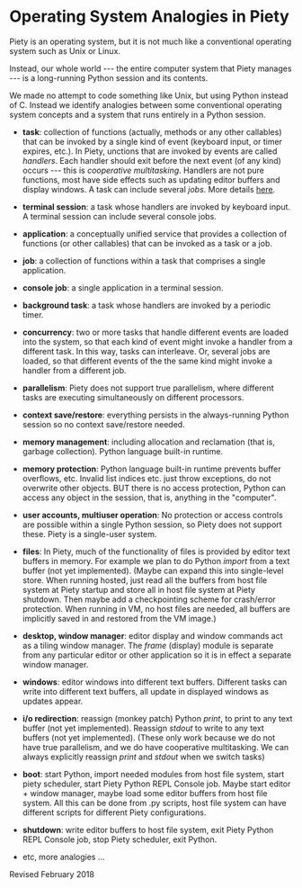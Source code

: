 
Operating System Analogies in Piety
===================================

Piety is an operating system, but it is not much like a conventional
operating system such as Unix or Linux.  

Instead, our whole world --- the entire computer system that Piety
manages --- is a long-running Python session and its contents.

We made no attempt to code something like Unix, but using Python
instead of C.  Instead we identify analogies between some conventional
operating system concepts and a system that runs entirely in a Python
session.

- **task**: collection of functions (actually, methods or any other
callables) that can be invoked by a single kind of event (keyboard
input, or timer expires, etc.).  In Piety, unctions that are invoked
by events are called *handlers*.  Each handler should exit before the
next event (of any kind) occurs --- this is *cooperative multitasking*.
Handlers are not pure functions, most have side effects such as updating
editor buffers and display windows.  A task can include several *jobs*.
More details [here](../piety/README.md).

- **terminal session**: a task whose handlers are invoked by keyboard
input.  A terminal session can include several console jobs.

- **application**: a conceptually unified service that provides a collection
of functions (or other callables) that can be invoked as a task or a
job.

- **job**: a collection of functions within a task that comprises a single
application.  

- **console job**: a single application in a terminal session.

- **background task**: a task whose handlers are invoked by a periodic timer.

- **concurrency**: two or more tasks that handle different events are loaded
into the system, so that each kind of event might invoke a handler
from a different task.  In this way, tasks can interleave.  Or,
several jobs are loaded, so that different events of the the same kind
might invoke a handler from a different job.

- **parallelism**: Piety does not support true parallelism, where different
tasks are executing simultaneously on different processors.

- **context save/restore**: everything persists in the always-running Python
session so no context save/restore needed.

- **memory management**: including allocation and reclamation (that is,
garbage collection).  Python language built-in runtime.

- **memory protection**: Python language built-in runtime prevents buffer
overflows, etc.   Invalid list indices etc. just throw exceptions, do not
overwrite other objects.  BUT there is no access protection, Python
can access any object in the session, that is, anything in the
"computer".

- **user accounts, multiuser operation**: No protection or access controls
are possible within a single Python session, so Piety does not support
these.  Piety is a single-user system.

- **files**: In Piety, much of the functionality of files is provided by
editor text buffers in memory.  For example we plan to do Python
*import* from a text buffer (not yet implemented).  (Maybe can expand
this into single-level store.  When running hosted, just read all the
buffers from host file system at Piety startup and store all in host
file system at Piety shutdown.  Then maybe add a checkpointing scheme
for crash/error protection.  When running in VM, no host files are
needed, all buffers are implicitly saved in and restored from the VM
image.)

- **desktop, window manager**: editor display and window commands
act as a tiling window manager.  The *frame* (display) module is separate from
any particular editor or other application so it is in effect a
separate window manager.

- **windows**: editor windows into different text buffers.  Different tasks
can write into different text buffers, all update in displayed windows
as updates appear.

- **i/o redirection**: reassign (monkey patch) Python *print*, to
print to any text buffer (not yet implemented). Reassign *stdout* to
write to any text buffers (not yet implemented). (These only work
because we do not have true parallelism, and we do have cooperative
multitasking.  We can always explicitly reassign *print* and *stdout* when we
switch tasks)

- **boot**: start Python, import needed modules from host file system, start
piety scheduler, start Piety Python REPL Console job.  Maybe start editor +
window manager, maybe load some editor buffers from host file system.
All this can be done from .py scripts, host file system can have
different scripts for different Piety configurations.

- **shutdown**: write editor buffers to host file system, exit Piety Python
REPL Console job, stop Piety scheduler, exit Python.

- etc, more analogies ...

Revised February 2018
